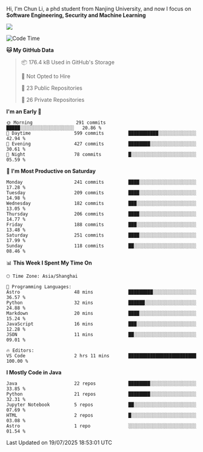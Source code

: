 Hi, I'm Chun Li, a phd student from Nanjing University, and now I focus on **Software Engineering, Security and Machine Learning**

<!--![GitHub Snake Light](https://github.com/pppppkun/pppppkun/blob/output/github-snake.svg#gh-light-mode-only)-->
<!--![GitHub Snake dark](https://github.com/pppppkun/pppppkun/blob/output/github-snake-dark.svg#gh-dark-mode-only)-->

![](https://komarev.com/ghpvc/?username=pppppkun)
<!--START_SECTION:waka-->
![Code Time](http://img.shields.io/badge/Code%20Time-2%2C179%20hrs%2031%20mins-blue)

**🐱 My GitHub Data** 

> 📦 176.4 kB Used in GitHub's Storage 
 > 
> 🚫 Not Opted to Hire
 > 
> 📜 23 Public Repositories 
 > 
> 🔑 26 Private Repositories 
 > 
**I'm an Early 🐤** 

```text
🌞 Morning                291 commits         █████░░░░░░░░░░░░░░░░░░░░   20.86 % 
🌆 Daytime                599 commits         ███████████░░░░░░░░░░░░░░   42.94 % 
🌃 Evening                427 commits         ████████░░░░░░░░░░░░░░░░░   30.61 % 
🌙 Night                  78 commits          █░░░░░░░░░░░░░░░░░░░░░░░░   05.59 % 
```
📅 **I'm Most Productive on Saturday** 

```text
Monday                   241 commits         ████░░░░░░░░░░░░░░░░░░░░░   17.28 % 
Tuesday                  209 commits         ████░░░░░░░░░░░░░░░░░░░░░   14.98 % 
Wednesday                182 commits         ███░░░░░░░░░░░░░░░░░░░░░░   13.05 % 
Thursday                 206 commits         ████░░░░░░░░░░░░░░░░░░░░░   14.77 % 
Friday                   188 commits         ███░░░░░░░░░░░░░░░░░░░░░░   13.48 % 
Saturday                 251 commits         ████░░░░░░░░░░░░░░░░░░░░░   17.99 % 
Sunday                   118 commits         ██░░░░░░░░░░░░░░░░░░░░░░░   08.46 % 
```


📊 **This Week I Spent My Time On** 

```text
🕑︎ Time Zone: Asia/Shanghai

💬 Programming Languages: 
Astro                    48 mins             █████████░░░░░░░░░░░░░░░░   36.57 % 
Python                   32 mins             ██████░░░░░░░░░░░░░░░░░░░   24.88 % 
Markdown                 20 mins             ████░░░░░░░░░░░░░░░░░░░░░   15.24 % 
JavaScript               16 mins             ███░░░░░░░░░░░░░░░░░░░░░░   12.28 % 
JSON                     11 mins             ██░░░░░░░░░░░░░░░░░░░░░░░   09.01 % 

🔥 Editors: 
VS Code                  2 hrs 11 mins       █████████████████████████   100.00 % 
```

**I Mostly Code in Java** 

```text
Java                     22 repos            ████████░░░░░░░░░░░░░░░░░   33.85 % 
Python                   21 repos            ████████░░░░░░░░░░░░░░░░░   32.31 % 
Jupyter Notebook         5 repos             ██░░░░░░░░░░░░░░░░░░░░░░░   07.69 % 
HTML                     2 repos             █░░░░░░░░░░░░░░░░░░░░░░░░   03.08 % 
Astro                    1 repo              ░░░░░░░░░░░░░░░░░░░░░░░░░   01.54 % 
```




 Last Updated on 19/07/2025 18:53:01 UTC
<!--END_SECTION:waka-->
